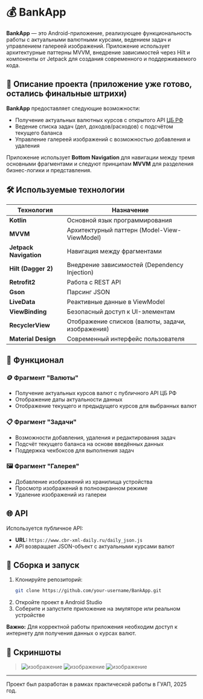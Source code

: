 # 💰 BankApp

**BankApp** — это Android-приложение, реализующее функциональность работы с актуальными валютными курсами, ведением задач и управлением галереей изображений. Приложение использует архитектурные паттерны MVVM, внедрение зависимостей через Hilt и компоненты от Jetpack для создания современного и поддерживаемого кода.

## 🚀 Описание проекта (приложение уже готово, остались финальные штрихи)

**BankApp** предоставляет следующие возможности:

- Получение актуальных валютных курсов с открытого API [ЦБ РФ](https://www.cbr-xml-daily.ru/)
- Ведение списка задач (дел, доходов/расходов) с подсчётом текущего баланса
- Управление галереей изображений с возможностью добавления и удаления

Приложение использует **Bottom Navigation** для навигации между тремя основными фрагментами и следуют принципам **MVVM** для разделения бизнес-логики и представления.

## 🛠 Используемые технологии

| Технология                | Назначение                                         |
|---------------------------|----------------------------------------------------|
| **Kotlin**                | Основной язык программирования                     |
| **MVVM**                  | Архитектурный паттерн (Model-View-ViewModel)       |
| **Jetpack Navigation**    | Навигация между фрагментами                        |
| **Hilt (Dagger 2)**       | Внедрение зависимостей (Dependency Injection)      |
| **Retrofit2**             | Работа с REST API                                  |
| **Gson**                  | Парсинг JSON                                       |
| **LiveData**              | Реактивные данные в ViewModel                      |
| **ViewBinding**           | Безопасный доступ к UI-элементам                   |
| **RecyclerView**          | Отображение списков (валюты, задачи, изображения)  |
| **Material Design**       | Современный интерфейс пользователя                 |

## 📱 Функционал

### 🪙 Фрагмент "Валюты"
- Получение актуальных курсов валют с публичного API ЦБ РФ
- Отображение даты актуальности данных
- Отображение текущего и предыдущего курсов для выбранных валют

### 📋 Фрагмент "Задачи"
- Возможности добавления, удаления и редактирования задач
- Подсчёт текущего баланса на основе введённых данных
- Поддержка чекбоксов для выполнения задач

### 🖼 Фрагмент "Галерея"
- Добавление изображений из хранилища устройства
- Просмотр изображений в полноэкранном режиме
- Удаление изображений из галереи

## 🌐 API

Используется публичное API:
- **URL:** `https://www.cbr-xml-daily.ru/daily_json.js`  
- API возвращает JSON-объект с актуальными курсами валют

## 🔧 Сборка и запуск

1. Клонируйте репозиторий:
    ```bash
    git clone https://github.com/your-username/BankApp.git
    ```
2. Откройте проект в Android Studio
3. Соберите и запустите приложение на эмуляторе или реальном устройстве

**Важно:** Для корректной работы приложения необходим доступ к интернету для получения данных о курсах валют.

## 📸 Скриншоты

> ![изображение](https://github.com/user-attachments/assets/2181003c-1d9f-44ac-9b09-3708990cdb71)
> ![изображение](https://github.com/user-attachments/assets/8d2ddf4c-16f4-46b8-a69a-b5ba8a8753c0)
![изображение](https://github.com/user-attachments/assets/a373e9a8-8376-42b7-8a99-95ad6235403d)



---

Проект был разработан в рамках практической работы в ГУАП, 2025 год.  
